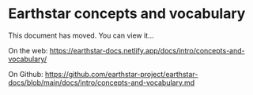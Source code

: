 # Earthstar concepts and vocabulary

This document has moved.  You can view it...

On the web: https://earthstar-docs.netlify.app/docs/intro/concepts-and-vocabulary/

On Github: https://github.com/earthstar-project/earthstar-docs/blob/main/docs/intro/concepts-and-vocabulary.md

